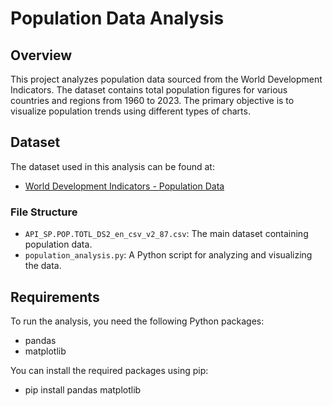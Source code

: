 # Population Data Analysis

## Overview

This project analyzes population data sourced from the World Development Indicators. The dataset contains total population figures for various countries and regions from 1960 to 2023. The primary objective is to visualize population trends using different types of charts.

## Dataset

The dataset used in this analysis can be found at:

- [World Development Indicators - Population Data](https://data.worldbank.org/indicator/SP.POP.TOTL?end=2023&start=1960&view=chart)

### File Structure

- `API_SP.POP.TOTL_DS2_en_csv_v2_87.csv`: The main dataset containing population data.
- `population_analysis.py`: A Python script for analyzing and visualizing the data.

## Requirements

To run the analysis, you need the following Python packages:

- pandas
- matplotlib

You can install the required packages using pip:
- pip install pandas matplotlib
